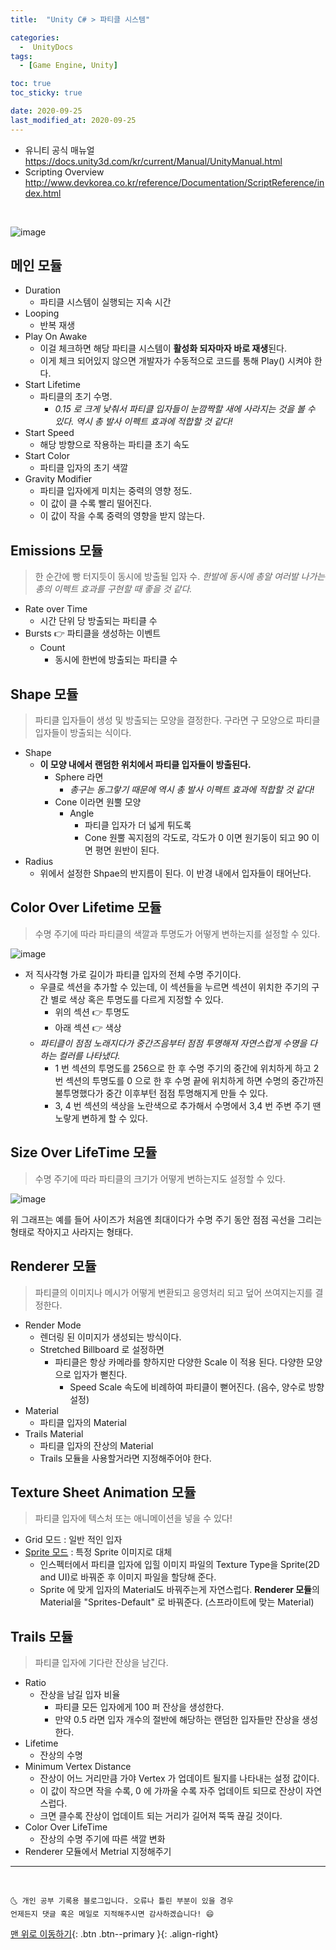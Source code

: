 ```yaml
---
title:  "Unity C# > 파티클 시스템" 

categories:
  -  UnityDocs
tags:
  - [Game Engine, Unity]

toc: true
toc_sticky: true

date: 2020-09-25
last_modified_at: 2020-09-25
---
```


- 유니티 공식 매뉴얼 <https://docs.unity3d.com/kr/current/Manual/UnityManual.html>
- Scripting Overview <http://www.devkorea.co.kr/reference/Documentation/ScriptReference/index.html>

<br>

![image](https://user-images.githubusercontent.com/42318591/94247622-58c91700-ff58-11ea-8d4d-1edb4452aba1.png)

## 메인 모듈

- Duration 
  - 파티클 시스템이 실행되는 지속 시간
- Looping 
  - 반복 재생 
- Play On Awake 
  - 이걸 체크하면 해당 파티클 시스템이 **활성화 되자마자 바로 재생**된다.
  - 이게 체크 되어있지 않으면 개발자가 수동적으로 코드를 통해 Play() 시켜야 한다. 
- Start Lifetime 
  - 파티클의 초기 수명.
    - *0.15 로 크게 낮춰서 파티클 입자들이 눈깜짝할 새에 사라지는 것을 볼 수 있다. 역시 총 발사 이펙트 효과에 적합할 것 같다!*
- Start Speed 
  - 해당 방향으로 작용하는 파티클 초기 속도
- Start Color
  - 파티클 입자의 초기 색깔
- Gravity Modifier
  - 파티클 입자에게 미치는 중력의 영향 정도.
  - 이 값이 클 수록 빨리 떨어진다.
  - 이 값이 작을 수록 중력의 영향을 받지 않는다.

## Emissions 모듈

> 한 순간에 빵 터지듯이 동시에 방출될 입자 수. *한발에 동시에 총알 여러발 나가는 총의 이펙트 효과를 구현할 때 좋을 것 같다.*


- Rate over Time 
  - 시간 단위 당 방출되는 파티클 수
- Bursts 👉 파티클을 생성하는 이벤트
  - Count
    - 동시에 한번에 방출되는 파티클 수


## Shape 모듈

> 파티클 입자들이 생성 및 방출되는 모양을 결정한다. 구라면 구 모양으로 파티클 입자들이 방출되는 식이다. 

- Shape
  - **이 모양 내에서 랜덤한 위치에서 파티클 입자들이 방출된다.**
    - Sphere 라면  
      - *총구는 동그랗기 때문에 역시 총 발사 이펙트 효과에 적합할 것 같다!*
    - Cone 이라면 원뿔 모양
      - Angle
        - 파티클 입자가 더 넓게 튀도록
        - Cone 원뿔 꼭지점의 각도로, 각도가 0 이면 원기둥이 되고 90 이면 평면 원반이 된다.
- Radius 
  - 위에서 설정한 Shpae의 반지름이 된다. 이 반경 내에서 입자들이 태어난다.


## Color Over Lifetime 모듈

> 수명 주기에 따라 파티클의 색깔과 투명도가 어떻게 변하는지를 설정할 수 있다.

![image](https://user-images.githubusercontent.com/42318591/94117399-1d124c80-fe87-11ea-8a46-0f22494a717e.png)

- 저 직사각형 가로 길이가 파티클 입자의 전체 수명 주기이다.
    - 우클로 섹션을 추가할 수 있는데, 이 섹션들을 누르면 섹션이 위치한 주기의 구간 별로 색상 혹은 투명도를 다르게 지정할 수 있다. 
        - 위의 섹션 👉 투명도
        - 아래 섹션 👉 색상 
    - *파티클이 점점 노래지다가 중간즈음부터 점점 투명해져 자연스럽게 수명을 다하는 컬러를 나타냈다.*
        - 1 번 섹션의 투명도를 256으로 한 후 수명 주기의 중간에 위치하게 하고 2 번 섹션의 투명도를 0 으로 한 후 수명 끝에 위치하게 하면 수명의 중간까진 불투명했다가 중간 이후부턴 점점 투명해지게 만들 수 있다.
        - 3, 4 번 섹션의 색상을 노란색으로 추가해서 수명에서 3,4 번 주변 주기 땐 노랗게 변하게 할 수 있다. 


## Size Over LifeTime 모듈

> 수명 주기에 따라 파티클의 크기가 어떻게 변하는지도 설정할 수 있다.

![image](https://user-images.githubusercontent.com/42318591/94119812-5b5d3b00-fe8a-11ea-85b6-42440c2706c7.png)

위 그래프는 예를 들어 사이즈가 처음엔 최대이다가 수명 주기 동안 점점 곡선을 그리는 형태로 작아지고 사라지는 형태다.


## Renderer 모듈

> 파티클의 이미지나 메시가 어떻게 변환되고 응영처리 되고 덮어 쓰여지는지를 결정한다.

- Render Mode
  - 렌더링 된 이미지가 생성되는 방식이다.
  - Stretched Billboard 로 설정하면 
    - 파티클은 항상 카메라를 향하지만 다양한 Scale 이 적용 된다. 다양한 모양으로 입자가 뻗친다.
      - Speed Scale 속도에 비례하여 파티클이 뻗어진다. (음수, 양수로 방향 설정)
- Material
  - 파티클 입자의 Material
- Trails Material
  - 파티클 입자의 잔상의 Material
  - Trails 모듈을 사용할거라면 지정해주어야 한다.


## Texture Sheet Animation 모듈

> 파티클 입자에 텍스처 또는 애니메이션을 넣을 수 있다!

- Grid 모드 : 일반 적인 입자
- <u>Sprite 모드</u> : 특정 Sprite 이미지로 대체
  - 인스펙터에서 파티클 입자에 입힐 이미지 파일의 Texture Type을 Sprite(2D and UI)로 바꿔준 후 이미지 파일을 할당해 준다.
  - Sprite 에 맞게 입자의 Material도 바꿔주는게 자연스럽다. **Renderer 모듈**의 Material을 "Sprites-Default" 로 바꿔준다. (스프라이트에 맞는 Material)

    
## Trails 모듈

> 파티클 입자에 기다란 잔상을 남긴다. 

- Ratio 
  - 잔상을 남길 입자 비율
    - 파티클 모든 입자에게 100 퍼 잔상을 생성한다. 
    - 만약 0.5 라면 입자 개수의 절반에 해당하는 랜덤한 입자들만 잔상을 생성한다. 
- Lifetime
  - 잔상의 수명 
- Minimum Vertex Distance
  - 잔상이 어느 거리만큼 가야 Vertex 가 업데이트 될지를 나타내는 설정 값이다.
  - 이 값이 작으면 작을 수록, 0 에 가까울 수록 자주 업데이트 되므로 잔상이 자연스럽다. 
  - 크면 클수록 잔상이 업데이트 되는 거리가 길어져 뚝뚝 끊길 것이다.
- Color Over LifeTime
  - 잔상의 수명 주기에 따른 색깔 변화
- Renderer 모듈에서 Metrial 지정해주기


***
<br>

    🌜 개인 공부 기록용 블로그입니다. 오류나 틀린 부분이 있을 경우 
    언제든지 댓글 혹은 메일로 지적해주시면 감사하겠습니다! 😄

[맨 위로 이동하기](#){: .btn .btn--primary }{: .align-right}